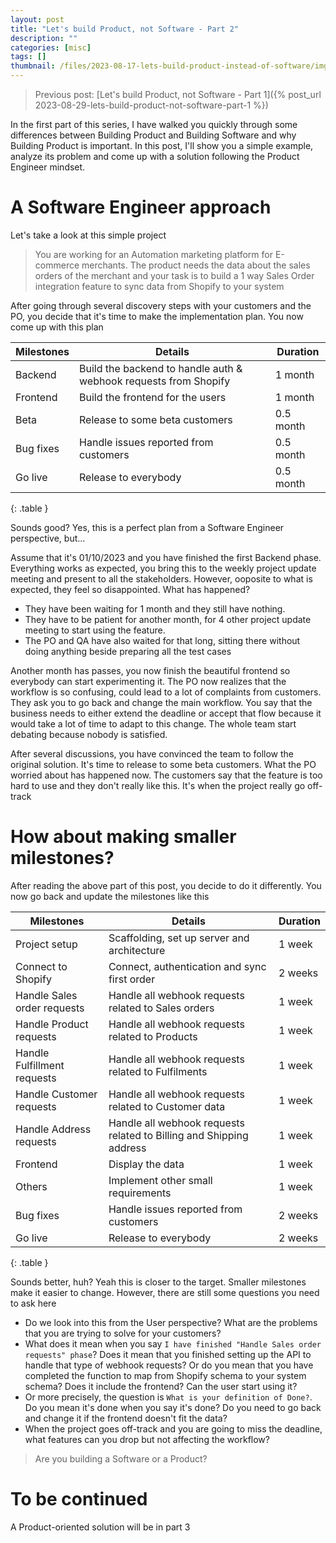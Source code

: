 ```yaml
---
layout: post
title: "Let's build Product, not Software - Part 2"
description: ""
categories: [misc]
tags: []
thumbnail: /files/2023-08-17-lets-build-product-instead-of-software/img1.png
---
```


> Previous post: [Let's build Product, not Software - Part 1]({% post_url 2023-08-29-lets-build-product-not-software-part-1 %})

In the first part of this series, I have walked you quickly through some differences
between Building Product and Building Software and why Building Product is important.
In this post, I'll show you a simple example, analyze its problem and come up with
a solution following the Product Engineer mindset.

# A Software Engineer approach

Let's take a look at this simple project

> You are working for an Automation marketing platform for E-commerce merchants.
> The product needs the data about the sales orders of the merchant and your task is to build a
> 1 way Sales Order integration feature to sync data from Shopify to your system

After going through several discovery steps with your customers and the PO, you decide that it's
time to make the implementation plan. You now come up with this plan

Milestones | Details                                                          | Duration
-----------|------------------------------------------------------------------|----------
Backend    | Build the backend to handle auth & webhook requests from Shopify | 1 month
Frontend   | Build the frontend for the users                                 | 1 month
Beta       | Release to some beta customers                                   | 0.5 month
Bug fixes  | Handle issues reported from customers                            | 0.5 month
Go live    | Release to everybody                                             | 0.5 month
{: .table }

Sounds good? Yes, this is a perfect plan from a Software Engineer perspective, but...

<!-- more -->

Assume that it's 01/10/2023 and you have finished the first Backend phase. Everything works as
expected, you bring this to the weekly project update meeting and present to all the stakeholders.
However, ooposite to what is expected, they feel so disappointed. What has happened?
- They have been waiting for 1 month and they still have nothing.
- They have to be patient for another month, for 4 other project update meeting to start using
the feature.
- The PO and QA have also waited for that long, sitting there without doing anything beside
preparing all the test cases

Another month has passes, you now finish the beautiful frontend so everybody can start
experimenting it. The PO now realizes that the workflow is so confusing, could lead to a lot of
complaints from customers. They ask you to go back and change the main workflow. You say
that the business needs to either extend the deadline or accept that flow because it would take
a lot of time to adapt to this change. The whole team start debating because nobody is satisfied.

After several discussions, you have convinced the team to follow the original solution. It's time
to release to some beta customers. What the PO worried about has happened now. The customers say
that the feature is too hard to use and they don't really like this. It's when the project really
go off-track

# How about making smaller milestones?

After reading the above part of this post, you decide to do it differently. You now go back and
update the milestones like this

Milestones                  | Details                                                             | Duration
----------------------------|---------------------------------------------------------------------|---------
Project setup               | Scaffolding, set up server and architecture                         | 1 week
Connect to Shopify          | Connect, authentication and sync first order                        | 2 weeks
Handle Sales order requests | Handle all webhook requests related to Sales orders                 | 1 week
Handle Product requests     | Handle all webhook requests related to Products                     | 1 week
Handle Fulfillment requests | Handle all webhook requests related to Fulfilments                  | 1 week
Handle Customer requests    | Handle all webhook requests related to Customer data                | 1 week
Handle Address requests     | Handle all webhook requests related to Billing and Shipping address | 1 week
Frontend                    | Display the data                                                    | 1 week
Others                      | Implement other small requirements                                  | 1 week
Bug fixes                   | Handle issues reported from customers                               | 2 weeks
Go live                     | Release to everybody                                                | 2 weeks
{: .table }

Sounds better, huh? Yeah this is closer to the target. Smaller milestones make it easier to change.
However, there are still some questions you need to ask here

- Do we look into this from the User perspective? What are the problems that you are trying to solve
for your customers?
- What does it mean when you say `I have finished "Handle Sales order requests" phase`? Does it
mean that you finished setting up the API to handle that type of webhook requests? Or do you
mean that you have completed the function to map from Shopify schema to your system schema? Does
it include the frontend? Can the user start using it?
- Or more precisely, the question is `What is your definition of Done?`. Do you mean it's done when
you say it's done? Do you need to go back and change it if the frontend doesn't fit the data?
- When the project goes off-track and you are going to miss the deadline, what features can you
drop but not affecting the workflow?

> Are you building a Software or a Product?

# To be continued

A Product-oriented solution will be in part 3